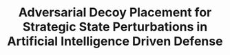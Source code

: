 ---
title: "Adversarial Decoy Placement for Strategic State Perturbations in Artificial Intelligence Driven Defense"
authors: "Armita Kazeminajafabadi, Michael Everett, Tian Lan, Nathaniel D. Bastian, Mahdi Imani"
venue: "IEEE Conference on Decision and Control (CDC)"
year: "2025"
status: "accepted"
arxiv: ""
official_link: ""
doi: ""
volume: ""
number: ""
pages: ""
publisher: ""
month: "12"
address: ""
type: "conference"
school: ""
awards: ""
notes: ""
include_on_website: true
image: ""
links_to_code: ""
links_to_video: ""
collection: publications
permalink: /publication/2025-12-Kazeminajafabadi25_adversarial.html
---